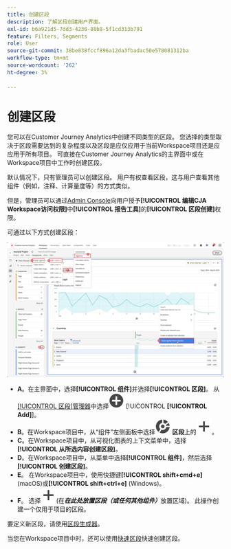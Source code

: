```yaml
---
title: 创建区段
description: 了解区段创建用户界面。
exl-id: b6a921d5-7dd3-4230-88b8-5f1cd313b791
feature: Filters, Segments
role: User
source-git-commit: 38be838fccf896a12da3fbadac50e578081312ba
workflow-type: tm+mt
source-wordcount: '262'
ht-degree: 3%

---
```


# 创建区段

您可以在Customer Journey Analytics中创建不同类型的区段。  您选择的类型取决于区段需要达到的复杂程度以及区段是应仅应用于当前Workspace项目还是应应用于所有项目。 可直接在Customer Journey Analytics的主界面中或在Workspace项目中工作时创建区段。

默认情况下，只有管理员可以创建区段。 用户有权查看区段，这与用户查看其他组件（例如，注释、计算量度等）的方式类似。

但是，管理员可以通过[Admin Console](/help/technotes/access-control.md#user-level-access)向用户授予&#x200B;**[!UICONTROL 编辑CJA Workspace访问权限]**&#x200B;中&#x200B;**[!UICONTROL 报告工具]**&#x200B;的&#x200B;**[!UICONTROL 区段创建]**&#x200B;权限。

可通过以下方式创建区段：

![创建区段的方法](assets/create-filter.png)

* **A**。在主界面中，选择&#x200B;**[!UICONTROL 组件]**&#x200B;并选择&#x200B;**[!UICONTROL 区段]**。 从[[!UICONTROL 区段]管理器](/help/components/segments/seg-manage.md)中选择![AddCircle](/help/assets/icons/AddCircle.svg) [!UICONTROL **[!UICONTROL Add]**]。
* **B**。在Workspace项目中，从“组件”左侧面板中选择![区段](/help/assets/icons/Segmentation.svg) **区段**&#x200B;上的![添加](/help/assets/icons/Add.svg)。
* **C**。在Workspace项目中，从可视化图表的上下文菜单中，选择&#x200B;**[!UICONTROL 从所选内容创建区段]**。
* **D**。在Workspace项目中，从菜单中选择&#x200B;**[!UICONTROL 组件]**，然后选择&#x200B;**[!UICONTROL 创建区段]**。
* **E**。 在Workspace项目中，使用快捷键&#x200B;**[!UICONTROL shift+cmd+e]** (macOS)或&#x200B;**[!UICONTROL shift+ctrl+e]** (Windows)。
* **F**。 选择![添加](/help/assets/icons/Add.svg)(在&#x200B;***在此处放置区段（或任何其他组件）***&#x200B;放置区域)。 此操作创建一个仅用于项目的区段。

要定义新区段，请使用[区段生成器](/help/components/segments/seg-builder.md)。

当您在Workspace项目中时，还可以使用[快速区段](/help/components/segments/seg-quick.md)快速创建区段。
